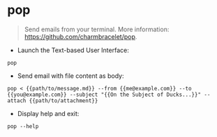 # pop

> Send emails from your terminal.
> More information: <https://github.com/charmbracelet/pop>.

- Launch the Text-based User Interface:

`pop`

- Send email with file content as body:

`pop < {{path/to/message.md}} --from {{me@example.com}} --to {{you@example.com}} --subject "{{On the Subject of Ducks...}}" --attach {{path/to/attachment}}`

- Display help and exit:

`pop --help`
